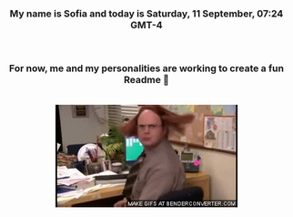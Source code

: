 


<div align="center">
<h3 >My name is Sofia and today is Saturday, 11 September, 07:24 GMT-4</h3><br>
<h3 >For now, me and my personalities are working to create a fun Readme 👋
</h3><br>
<img src='img/dwight.gif' alt='working...'/>
</div>
